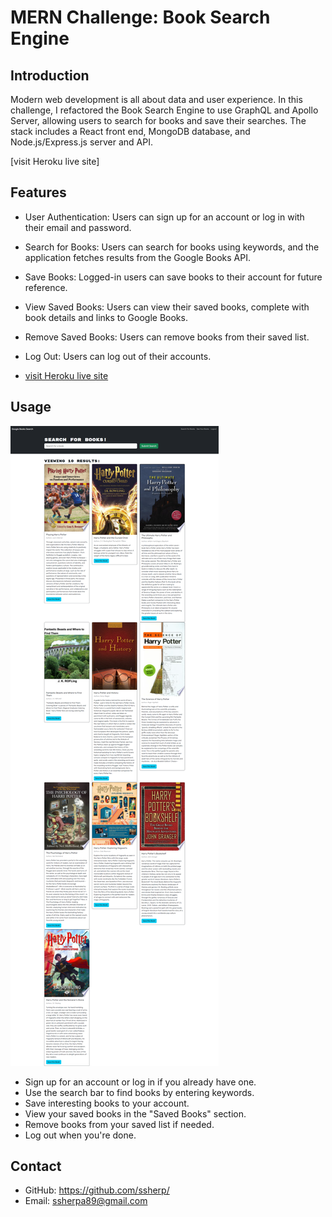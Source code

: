 # MERN Challenge: Book Search Engine

## Introduction  
 Modern web development is all about data and user experience. In this challenge, I refactored the Book Search Engine to use GraphQL and Apollo Server, allowing users to search for books and save their searches. The stack includes a React front end, MongoDB database, and Node.js/Express.js server and API.

 [visit Heroku live site]

 ## Features
* User Authentication: Users can sign up for an account or log in with their email and password.
* Search for Books: Users can search for books using keywords, and the application fetches results from the Google Books API.
* Save Books: Logged-in users can save books to their account for future reference.
* View Saved Books: Users can view their saved books, complete with book details and links to Google Books.
* Remove Saved Books: Users can remove books from their saved list.
* Log Out: Users can log out of their accounts.

 * [visit Heroku live site](https://mern-book-convert-74118dbaeea8.herokuapp.com/)
## Usage
![screenshot](./client/src/assets/screencapture-mern-book-convert.png)
* Sign up for an account or log in if you already have one.
* Use the search bar to find books by entering keywords.
* Save interesting books to your account.
* View your saved books in the "Saved Books" section.
* Remove books from your saved list if needed.
* Log out when you're done.

## Contact
* GitHub: https://github.com/ssherp/
* Email: ssherpa89@gmail.com